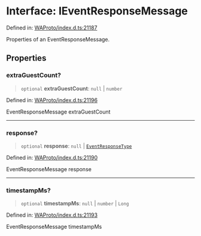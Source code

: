 # Interface: IEventResponseMessage

Defined in: [WAProto/index.d.ts:21187](https://github.com/Fokusdotid/Baileys/blob/abcb8d9f2160683543784d4a7641ec0f8c55ed7e/WAProto/index.d.ts#L21187)

Properties of an EventResponseMessage.

## Properties

### extraGuestCount?

> `optional` **extraGuestCount**: `null` \| `number`

Defined in: [WAProto/index.d.ts:21196](https://github.com/Fokusdotid/Baileys/blob/abcb8d9f2160683543784d4a7641ec0f8c55ed7e/WAProto/index.d.ts#L21196)

EventResponseMessage extraGuestCount

***

### response?

> `optional` **response**: `null` \| [`EventResponseType`](../namespaces/EventResponseMessage/enumerations/EventResponseType.md)

Defined in: [WAProto/index.d.ts:21190](https://github.com/Fokusdotid/Baileys/blob/abcb8d9f2160683543784d4a7641ec0f8c55ed7e/WAProto/index.d.ts#L21190)

EventResponseMessage response

***

### timestampMs?

> `optional` **timestampMs**: `null` \| `number` \| `Long`

Defined in: [WAProto/index.d.ts:21193](https://github.com/Fokusdotid/Baileys/blob/abcb8d9f2160683543784d4a7641ec0f8c55ed7e/WAProto/index.d.ts#L21193)

EventResponseMessage timestampMs
